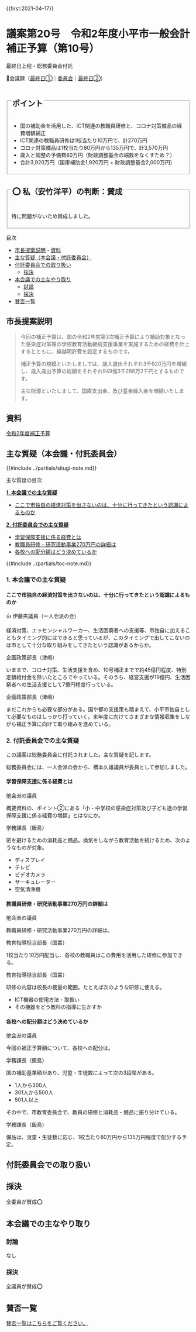 {{first:2021-04-17}}

# 議案第20号　令和2年度小平市一般会計補正予算（第10号）

<i class="fa fa-gavel" aria-hidden="true"></i> 最終日上程・総務委員会付託

<p class="read-kaigiroku">📄会議録（<a href="https://ssp.kaigiroku.net/tenant/kodaira/SpMinuteView.html?council_id=1201&schedule_id=7&minute_id=93&is_search=true">最終日①</a>｜<a href="https://ssp.kaigiroku.net/tenant/kodaira/SpMinuteView.html?council_id=1211&schedule_id=2&minute_id=2&is_search=true">委員会</a>｜<a href="https://ssp.kaigiroku.net/tenant/kodaira/SpMinuteView.html?council_id=1201&schedule_id=7&minute_id=106&is_search=true">最終日②</a>）</p>

<fieldset class="pnt">
  <legend><h2>ポイント</h2></legend>

- 国の補助金を活用した、ICT関連の教職員研修と、コロナ対策備品の経費増額補正
- ICT関連の教職員研修は1校当たり10万円で、計270万円
- コロナ対策備品は1校当たり80万円から135万円で、計3,570万円
- 歳入と調整の予備費80万円（財政調整基金の端数をなくすため？）
- 合計3,920万円（国庫補助金1,920万円 + 財政調整基金2,000万円）

</fieldset>

<fieldset class="sanpi">
  <legend><h2>⭕️ 私（安竹洋平）の判断：賛成</h2></legend>

特に問題がないため賛成しました。

</fieldset>

<div class="toc">

目次

- [市長提案説明](#市長提案説明)・[資料](#資料)
- [主な質疑（本会議・付託委員会）](#主な質疑本会議付託委員会)
- [付託委員会での取り扱い](#付託委員会での取り扱い)
  - [採決](#採決)
- [本会議での主なやり取り](#本会議での主なやり取り)
  - [討論](#討論)
  - [採決](#採決-1)
- [賛否一覧](#賛否一覧)

</div>

## 市長提案説明

> 今回の補正予算は、国の令和2年度第3次補正予算により補助対象となった感染症対策等の学校教育活動継続支援事業を実施するための経費を計上するとともに、繰越明許費を設定するものです。
>
> 補正予算の規模といたしましては、歳入歳出それぞれ3千920万円を増額し、歳入歳出予算の総額をそれぞれ949億3千288万2千円とするものです。
>
> 主な財源といたしまして、国庫支出金、及び基金繰入金を増額いたします。

## 資料

[令和2年度補正予算](https://www.city.kodaira.tokyo.jp/kurashi/084/084844.html)

<div class="situgi">

## 主な質疑（本会議・付託委員会）
{{#include ../partials/situgi-note.md}}

<div class="toc">

主な質疑の目次

**[1. 本会議での主な質疑](#1-本会議での主な質疑)**

- [ここで市独自の経済対策を出さないのは、十分に行ってきたという認識によるものか](#ここで市独自の経済対策を出さないのは十分に行ってきたという認識によるものか)

**[2. 付託委員会での主な質疑](#2-付託委員会での主な質疑)**

- [学習保障支援に係る経費とは](#学習保障支援に係る経費とは)
- [教職員研修・研究活動事業270万円の詳細は](#教職員研修研究活動事業270万円の詳細は)
- [各校への配分額はどう決めているか](#各校への配分額はどう決めているか)

{{#include ../partials/toc-note.md}}

</div>

### 1. 本会議での主な質疑

#### ここで市独自の経済対策を出さないのは、十分に行ってきたという認識によるものか

<div class="balloon bl-left hitori">👍 伊藤央議員（一人会派の会）<br><div>

経済対策、エッセンシャルワーカー、生活困窮者への支援等、市独自に加えることもタイミング的にはできると思っているが、このタイミングで出してこないのは市として十分な取り組みをしてきたという認識があるからか。

</div></div>

<div class="balloon bl-right">企画政策部長（津嶋）<br><div>

いままで、コロナ対策、生活支援を含め、10号補正までで約45億円程度、特別定額給付金を除いたところでやっている。そのうち、経営支援が19億円、生活困窮者への生活支援として7億円程度行っている。

</div></div>

<div class="balloon bl-right">企画政策部長（津嶋）<br><div>

まだこれからも必要な部分がある。国や都の支援策も踏まえて、小平市独自として必要なものはしっかり打っていく。来年度に向けてさまざまな情報収集をしながら補正予算に向けて取り組みを進めている。

</div></div>


### 2. 付託委員会での主な質疑

この議案は総務委員会に付託されました。主な質疑を記します。

総務委員会には、一人会派の会から、橋本久雄議員が委員として参加しました。

#### 学習保障支援に係る経費とは

<div class="balloon bl-left">他会派の議員<br><div>

概要資料の、ポイント②にある「小・中学校の感染症対策及び子ども達の学習保障支援に係る経費の増額」とはなにか。

</div></div>

<div class="balloon bl-right">学務課長（飯島）<br><div>

密を避けるための消耗品と備品。換気をしながら教育活動を続けるため、次のようなものが対象。

- ディスプレイ
- テレビ
- ビデオカメラ
- サーキュレーター
- 空気清浄機

</div></div>

#### 教職員研修・研究活動事業270万円の詳細は

<div class="balloon bl-left">他会派の議員<br><div>

教職員研修・研究活動事業270万円の詳細は。

</div></div>

<div class="balloon bl-right">教育指導担当部長（国冨）<br><div>

1校当たり10万円配当し、各校の教職員はこの費用を活用した研修に参加できる。

</div></div>

<div class="balloon bl-right">教育指導担当部長（国冨）<br><div>

研修の内容は校長の裁量の範囲。たとえば次のような研修に使える。

- ICT機器の使用方法・取扱い
- その機器をどう教科の指導に生かすか

</div></div>

#### 各校への配分額はどう決めているか

<div class="balloon bl-left">他会派の議員<br><div>

今回の補正予算額について、各校への配分は。

</div></div>

<div class="balloon bl-right">学務課長（飯島）<br><div>

国の補助基準額があり、児童・生徒数によって次の3段階がある。

- 1人から300人
- 301人から500人
- 501人以上

その中で、市教育委員会で、教員の研修と消耗品・備品に振り分けている。

</div></div>

<div class="balloon bl-right">学務課長（飯島）<br><div>

備品は、児童・生徒数に応じ、1校当たり80万円から135万円程度で配分する予定。

</div></div>

</div>


## 付託委員会での取り扱い
## 採決
全委員が賛成⭕️

## 本会議での主なやり取り
### 討論
なし

### 採決
全議員が賛成⭕️


## 賛否一覧
[賛否一覧はこちらをご覧ください。](../kekka-ichiran.md#賛否)